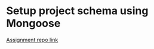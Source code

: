 # Setup project schema using Mongoose

[Assignment repo link](https://github.com/ReCoded-Org/curriculum-backend-setup-project-schema-using-mongoose)